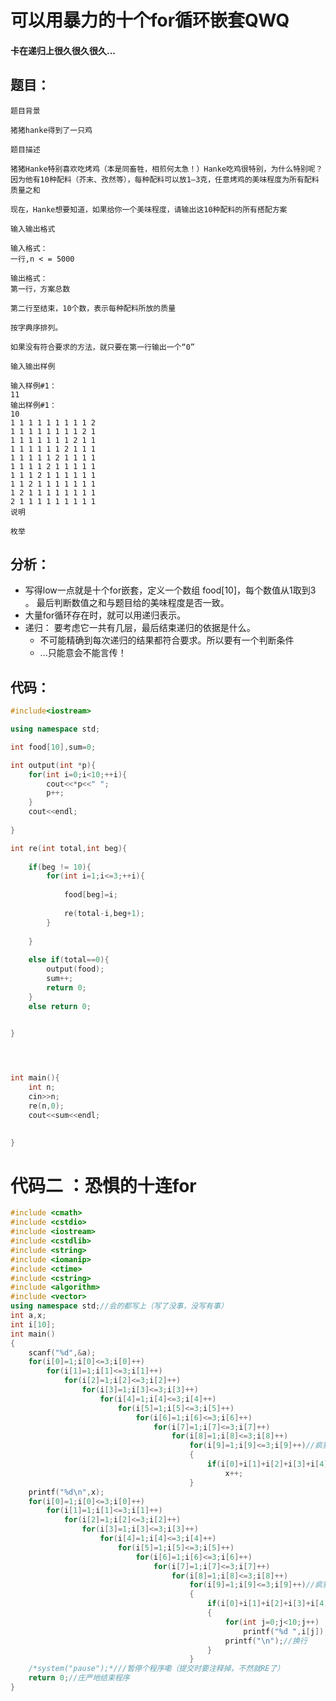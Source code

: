 # 可以用暴力的十个for循环嵌套QWQ
#### 卡在递归上很久很久很久...

## 题目：
    题目背景
    
    猪猪hanke得到了一只鸡
    
    题目描述
    
    猪猪Hanke特别喜欢吃烤鸡（本是同畜牲，相煎何太急！）Hanke吃鸡很特别，为什么特别呢？因为他有10种配料（芥末、孜然等），每种配料可以放1—3克，任意烤鸡的美味程度为所有配料质量之和
    
    现在，Hanke想要知道，如果给你一个美味程度，请输出这10种配料的所有搭配方案
    
    输入输出格式
    
    输入格式：
    一行,n < = 5000
    
    输出格式：
    第一行，方案总数
    
    第二行至结束，10个数，表示每种配料所放的质量
    
    按字典序排列。
    
    如果没有符合要求的方法，就只要在第一行输出一个“0”
    
    输入输出样例
    
    输入样例#1：
    11
    输出样例#1：
    10
    1 1 1 1 1 1 1 1 1 2 
    1 1 1 1 1 1 1 1 2 1 
    1 1 1 1 1 1 1 2 1 1 
    1 1 1 1 1 1 2 1 1 1 
    1 1 1 1 1 2 1 1 1 1 
    1 1 1 1 2 1 1 1 1 1 
    1 1 1 2 1 1 1 1 1 1 
    1 1 2 1 1 1 1 1 1 1 
    1 2 1 1 1 1 1 1 1 1 
    2 1 1 1 1 1 1 1 1 1 
    说明
    
    枚举
    
## 分析：
- 写得low一点就是十个for嵌套，定义一个数组 food[10]，每个数值从1取到3 。 最后判断数值之和与题目给的美味程度是否一致。
- 大量for循环存在时，就可以用递归表示。
- 递归： 要考虑它一共有几层，最后结束递归的依据是什么。
    - 不可能精确到每次递归的结果都符合要求。所以要有一个判断条件
    - ...只能意会不能言传！


## 代码：
```cpp
#include<iostream>

using namespace std;

int food[10],sum=0;

int output(int *p){
	for(int i=0;i<10;++i){
		cout<<*p<<" ";
		p++;
	}
	cout<<endl;
	
}

int re(int total,int beg){
	
	if(beg != 10){
		for(int i=1;i<=3;++i){
	
			food[beg]=i;
			
			re(total-i,beg+1);	
		}
				
	}	
	
	else if(total==0){
		output(food);
		sum++;
		return 0;
	}
	else return 0;

	
}




int main(){
	int n;
	cin>>n;	
	re(n,0);	
	cout<<sum<<endl;	

	
}
```

# 代码二 ：恐惧的十连for

```cpp
#include <cmath>
#include <cstdio>
#include <iostream>
#include <cstdlib>
#include <string>
#include <iomanip>
#include <ctime>
#include <cstring>
#include <algorithm>
#include <vector>
using namespace std;//会的都写上（写了没事，没写有事）
int a,x;
int i[10];
int main()
{
    scanf("%d",&a);
    for(i[0]=1;i[0]<=3;i[0]++)
        for(i[1]=1;i[1]<=3;i[1]++)
            for(i[2]=1;i[2]<=3;i[2]++)
                for(i[3]=1;i[3]<=3;i[3]++)
                    for(i[4]=1;i[4]<=3;i[4]++)
                        for(i[5]=1;i[5]<=3;i[5]++)
                            for(i[6]=1;i[6]<=3;i[6]++)
                                for(i[7]=1;i[7]<=3;i[7]++)
                                    for(i[8]=1;i[8]<=3;i[8]++)
                                        for(i[9]=1;i[9]<=3;i[9]++)//疯狂的·壮观的十重for循环（猪猪Hanke：醉了）
                                        {
                                            if(i[0]+i[1]+i[2]+i[3]+i[4]+i[5]+i[6]+i[7]+i[8]+i[9]==a)//用x储存方案数
                                                x++;
                                        }
    printf("%d\n",x);
    for(i[0]=1;i[0]<=3;i[0]++)
        for(i[1]=1;i[1]<=3;i[1]++)
            for(i[2]=1;i[2]<=3;i[2]++)
                for(i[3]=1;i[3]<=3;i[3]++)
                    for(i[4]=1;i[4]<=3;i[4]++)
                        for(i[5]=1;i[5]<=3;i[5]++)
                            for(i[6]=1;i[6]<=3;i[6]++)
                                for(i[7]=1;i[7]<=3;i[7]++)
                                    for(i[8]=1;i[8]<=3;i[8]++)
                                        for(i[9]=1;i[9]<=3;i[9]++)//疯狂的·壮观的十重for循环x2（猪猪Hanke：醉了x2）
                                        {
                                            if(i[0]+i[1]+i[2]+i[3]+i[4]+i[5]+i[6]+i[7]+i[8]+i[9]==a)
                                            {
                                                for(int j=0;j<10;j++)
                                                    printf("%d ",i[j]);//超级循环输出方案
                                                printf("\n");//换行
                                            }
                                        }
    /*system("pause");*///暂停个程序嘞（提交时要注释掉，不然就RE了）
    return 0;//庄严地结束程序
}
```